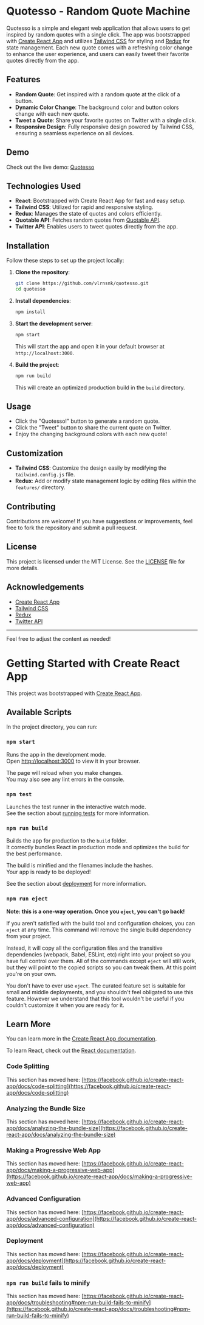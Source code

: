 # Quotesso - Random Quote Machine

Quotesso is a simple and elegant web application that allows users to get inspired by random quotes with a single click. The app was bootstrapped with [Create React App](https://reactjs.org/docs/create-a-new-react-app.html) and utilizes [Tailwind CSS](https://tailwindcss.com/) for styling and [Redux](https://redux.js.org/) for state management. Each new quote comes with a refreshing color change to enhance the user experience, and users can easily tweet their favorite quotes directly from the app.

## Features

- **Random Quote**: Get inspired with a random quote at the click of a button.
- **Dynamic Color Change**: The background color and button colors change with each new quote.
- **Tweet a Quote**: Share your favorite quotes on Twitter with a single click.
- **Responsive Design**: Fully responsive design powered by Tailwind CSS, ensuring a seamless experience on all devices.

## Demo

Check out the live demo: [Quotesso](https://vlrnsnk.github.io/quotesso/)

## Technologies Used

- **React**: Bootstrapped with Create React App for fast and easy setup.
- **Tailwind CSS**: Utilized for rapid and responsive styling.
- **Redux**: Manages the state of quotes and colors efficiently.
- **Quotable API**: Fetches random quotes from [Quotable API](https://github.com/lukePeavey/quotable).
- **Twitter API**: Enables users to tweet quotes directly from the app.

## Installation

Follow these steps to set up the project locally:

1. **Clone the repository**:
   ```bash
   git clone https://github.com/vlrnsnk/quotesso.git
   cd quotesso
   ```

2. **Install dependencies**:
   ```bash
   npm install
   ```

3. **Start the development server**:
   ```bash
   npm start
   ```
   This will start the app and open it in your default browser at `http://localhost:3000`.

4. **Build the project**:
   ```bash
   npm run build
   ```
   This will create an optimized production build in the `build` directory.

## Usage

- Click the "Quotesso!" button to generate a random quote.
- Click the "Tweet" button to share the current quote on Twitter.
- Enjoy the changing background colors with each new quote!

## Customization

- **Tailwind CSS**: Customize the design easily by modifying the `tailwind.config.js` file.
- **Redux**: Add or modify state management logic by editing files within the `features/` directory.

## Contributing

Contributions are welcome! If you have suggestions or improvements, feel free to fork the repository and submit a pull request.

## License

This project is licensed under the MIT License. See the [LICENSE](LICENSE) file for more details.

## Acknowledgements

- [Create React App](https://reactjs.org/docs/create-a-new-react-app.html)
- [Tailwind CSS](https://tailwindcss.com/)
- [Redux](https://redux.js.org/)
- [Twitter API](https://developer.twitter.com/en/docs/twitter-api)

---

Feel free to adjust the content as needed!


# Getting Started with Create React App

This project was bootstrapped with [Create React App](https://github.com/facebook/create-react-app).

## Available Scripts

In the project directory, you can run:

### `npm start`

Runs the app in the development mode.\
Open [http://localhost:3000](http://localhost:3000) to view it in your browser.

The page will reload when you make changes.\
You may also see any lint errors in the console.

### `npm test`

Launches the test runner in the interactive watch mode.\
See the section about [running tests](https://facebook.github.io/create-react-app/docs/running-tests) for more information.

### `npm run build`

Builds the app for production to the `build` folder.\
It correctly bundles React in production mode and optimizes the build for the best performance.

The build is minified and the filenames include the hashes.\
Your app is ready to be deployed!

See the section about [deployment](https://facebook.github.io/create-react-app/docs/deployment) for more information.

### `npm run eject`

**Note: this is a one-way operation. Once you `eject`, you can't go back!**

If you aren't satisfied with the build tool and configuration choices, you can `eject` at any time. This command will remove the single build dependency from your project.

Instead, it will copy all the configuration files and the transitive dependencies (webpack, Babel, ESLint, etc) right into your project so you have full control over them. All of the commands except `eject` will still work, but they will point to the copied scripts so you can tweak them. At this point you're on your own.

You don't have to ever use `eject`. The curated feature set is suitable for small and middle deployments, and you shouldn't feel obligated to use this feature. However we understand that this tool wouldn't be useful if you couldn't customize it when you are ready for it.

## Learn More

You can learn more in the [Create React App documentation](https://facebook.github.io/create-react-app/docs/getting-started).

To learn React, check out the [React documentation](https://reactjs.org/).

### Code Splitting

This section has moved here: [https://facebook.github.io/create-react-app/docs/code-splitting](https://facebook.github.io/create-react-app/docs/code-splitting)

### Analyzing the Bundle Size

This section has moved here: [https://facebook.github.io/create-react-app/docs/analyzing-the-bundle-size](https://facebook.github.io/create-react-app/docs/analyzing-the-bundle-size)

### Making a Progressive Web App

This section has moved here: [https://facebook.github.io/create-react-app/docs/making-a-progressive-web-app](https://facebook.github.io/create-react-app/docs/making-a-progressive-web-app)

### Advanced Configuration

This section has moved here: [https://facebook.github.io/create-react-app/docs/advanced-configuration](https://facebook.github.io/create-react-app/docs/advanced-configuration)

### Deployment

This section has moved here: [https://facebook.github.io/create-react-app/docs/deployment](https://facebook.github.io/create-react-app/docs/deployment)

### `npm run build` fails to minify

This section has moved here: [https://facebook.github.io/create-react-app/docs/troubleshooting#npm-run-build-fails-to-minify](https://facebook.github.io/create-react-app/docs/troubleshooting#npm-run-build-fails-to-minify)

